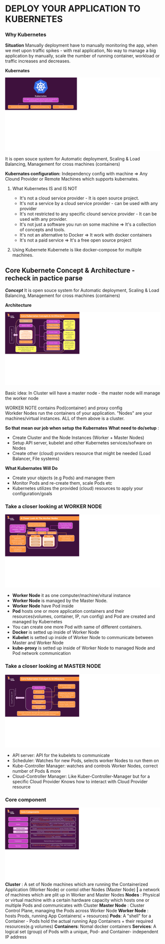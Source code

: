 # DEPLOY YOUR APPLICATION TO KUBERNETES
  ### Why Kubernetes
  
  **Situation**
  Manually deployment have to manually monitoring the app, when we met upon traffic spikes - with real application, No way to manage a big application by manually, scale the number of running container, workload or traffic increases and decreases.
 
  **Kubernates**

 ![image](./picture/kubernate-defination.png "Kubernate defination")

  It is open souce system for Automatic deployment, Scaling & Load Balancing, Management for cross machines (containers)


**Kubernates configuration:** Independency config with machine => Any Clound Provider or Remote Machines which supports kubernates.

1. What Kubernetes IS and IS NOT
   - It's not a cloud service provider - It is open source project.
   - It's not a service by a cloud service provider - can be used with any provider
   - It's not restricted to any specific clound service provider  - It can be used with any provider.
   - It's not just a software you run on some machine => It's a collection of concepts and tools.
   - It's not an alternative to Docker => It work with docker containers
   - It's not a paid service => It's a free open source project

2. Using Kubernete
   Kubernete is like docker-compose for multiple machines.

## Core Kubernete Concept & Architecture - recheck in pactice parse
 ***Concept***
 It is open souce system for Automatic deployment, Scaling & Load Balancing, Management for cross machines (containers)

 **Architecture**

 ![image](./picture/core-concept-and-ac.png)

Basic idea: In Cluster will have a master node  - the master node will manage the worker node

 WORKER NOTE contains Pod(container) and proxy config  
 Workder Nodes run the containers of your application.
 "Nodes" are your machines/virtual instances.
 ALL of them above is a cluster.


**So that mean our job when setup the Kubernates**
**What need to do/setup** : 
 - Create Cluster and the Node Instances (Worker + Master Nodes)
 - Setup API server, kubelet and other Kubernetes services/sofware on Nodes
 - Create other (cloud) providers resource that might be needed (Load Balancer, File systems)

**What Kubernates Will Do**
 - Create your objects (e.g Pods) and managee them
 - Monitor Pods and re-create them, scale Pods etc
 - Kubernetes utilizes the provided (cloud) resources to apply your configuration/goals


### Take a closer looking at WORKER NODE
![image](./picture/worker-node.png)

- **Worker Node** it as one computer/machine/vitural instance 
- **Worker Node** is managed by the Master Node.
- **Worker Node** have Pod inside
- **Pod** hosts one or more application containers and their resources(volumes, container, IP, run config) and Pod are created and managed by Kubernetes
- You can create one more Pod with same of different containers.
- **Docker** is setted up inside of Worker Node
- **Kubelet** is setted up inside of Worker Node to communicate between Master and Worker Node
- **kube-proxy** is setted up inside of Worker Node to managed Node and Pod network communication

### Take a closer looking at MASTER NODE
![image](./picture/master-node.png)

- API server: API for the kubelets to communicate
- Scheduler: Watches for new Pods, selects worker Nodes to run them on
- Kube-Controller Manager: watches and controls Worker Nodes, correct number of Pods & more
- Cloud-Controller Manager: Like Kuber-Controller-Manager but for a specific Cloud Provider Knows how to interact with Cloud Provider resource

### Core component
![image](./picture/core-component.png)
**Cluster** : A set of Node machines which are running the Containerized  Application (Worker Node) or contol other Nodes (Master Node) **|** a network of machines which are plit up in Worker and Master Nodes
**Nodes** :  Physical or virtual machine with a certain hardware capacity which hosts one or multiple Pods and communicates with Cluster
   **Master Node** : Cluster Control Plane, managing the Pods across Worker Node
   **Worker Node** : hosts Prods, running App Containers( + resources)
   **Pods**: A "shell" for a Container -  Pods hold the actual running App Containers + their required resources(e.g volumes)
**Containers**: Nomal docker containers
**Services**: A logical set (group) of Pods with a unique, Pod- and Container- independent IP address

